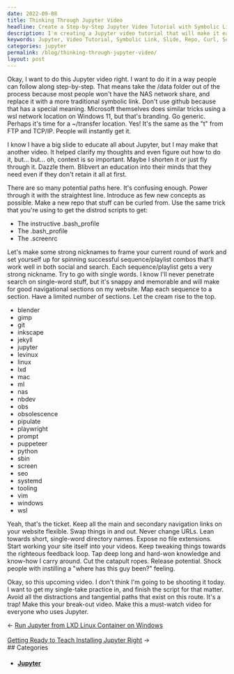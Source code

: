 ```yaml
---
date: 2022-09-08
title: Thinking Through Jupyter Video
headline: Create a Step-by-Step Jupyter Video Tutorial with Symbolic Links and Nicknames!
description: I'm creating a Jupyter video tutorial that will make it easy for people to understand. I'll replace the data folder with a symbolic link, shorten the slide, and create a new repo to curl from. I'll also give each sequence/playlist a strong nickname and use single words to make it easier to follow. Join me on this journey and learn more about Jupyter!
keywords: Jupyter, Video Tutorial, Symbolic Link, Slide, Repo, Curl, Sequence, Playlist, Nickname, Single Words
categories: jupyter
permalink: /blog/thinking-through-jupyter-video/
layout: post
---
```



Okay, I want to do this Jupyter video right. I want to do it in a way people
can follow along step-by-step. That means take the /data folder out of the
process because most people won't have the NAS network share, and replace it
with a more traditional symbolic link. Don't use github because that has a
special meaning. Microsoft themselves does similar tricks using a wsl network
location on Windows 11, but that's branding. Go generic. Perhaps it's time for
a ~/transfer location. Yes! It's the same as the "t" from FTP and TCP/IP.
People will instantly get it.

I know I have a big slide to educate all about Jupyter, but I may make that
another video. It helped clarify my thoughts and even figure out how to do it,
but... but... oh, context is so important. Maybe I shorten it or just fly
through it. Dazzle them. Blibvert an education into their minds that they need
even if they don't retain it all at first.

There are so many potential paths here. It's confusing enough. Power through it
with the straightest line. Introduce as few new concepts as possible. Make a
new repo that stuff can be curled from. Use the same trick that you're using to
get the distrod scripts to get:

- The instructive .bash_profile
- The .bash_profile
- The .screenrc

Let's make some strong nicknames to frame your current round of work and set
yourself up for spinning successful sequence/playlist combos that'll work well
in both social and search. Each sequence/playlist gets a very strong nickname.
Try to go with single words. I know I'll never penetrate search on single-word
stuff, but it's snappy and memorable and will make for good navigational
sections on my website. Map each sequence to a section. Have a limited number
of sections. Let the cream rise to the top.

- blender
- gimp
- git
- inkscape
- jekyll
- jupyter
- levinux
- linux
- lxd
- mac
- ml
- nas
- nbdev
- obs
- obsolescence
- pipulate
- playwright
- prompt
- puppeteer
- python
- sbin
- screen
- seo
- systemd
- tooling
- vim
- windows
- wsl

Yeah, that's the ticket. Keep all the main and secondary navigation links on
your website flexible. Swap things in and out. Never change URLs. Lean towards
short, single-word directory names. Expose no file extensions. Start working
your site itself into your videos. Keep tweaking things towards the righteous
feedback loop. Tap deep long and hard-won knowledge and know-how I carry
around. Cut the catapult ropes. Release potential. Shock people with instilling
a "where has this guy been?" feeling.

Okay, so this upcoming video. I don't think I'm going to be shooting it today.
I want to get my single-take practice in, and finish the script for that
matter. Avoid all the distractions and tangential paths that exist on this
route. It's a trap! Make this your break-out video. Make this a must-watch
video for everyone who uses Jupyter.


<div class="post-nav"><div class="post-nav-prev"><span class="arrow">&larr;&nbsp;</span><a href="/blog/run-jupyter-from-lxd-linux-container-on-windows/">Run Jupyter from LXD Linux Container on Windows</a></div> &nbsp; <div class="post-nav-next"><a href="/blog/getting-ready-to-teach-installing-jupyter-right/">Getting Ready to Teach Installing Jupyter Right</a><span class="arrow">&nbsp;&rarr;</span></div></div>
## Categories

<ul>
<li><h4><a href='/jupyter/'>Jupyter</a></h4></li></ul>